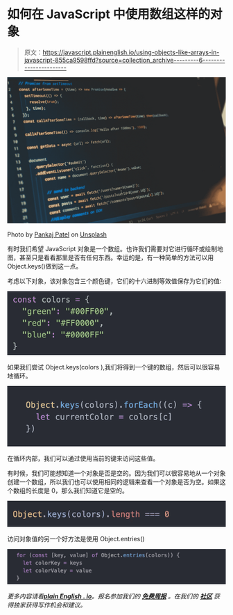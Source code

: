 # 如何在 JavaScript 中使用数组这样的对象

> 原文：<https://javascript.plainenglish.io/using-objects-like-arrays-in-javascript-855ca9598ffd?source=collection_archive---------6----------------------->

![](img/d0d2052a7970b7553743cc8b13409f29.png)

Photo by [Pankaj Patel](https://unsplash.com/@pankajpatel?utm_source=medium&utm_medium=referral) on [Unsplash](https://unsplash.com?utm_source=medium&utm_medium=referral)

有时我们希望 JavaScript 对象是一个数组。也许我们需要对它进行循环或绘制地图，甚至只是看看那里是否有任何东西。幸运的是，有一种简单的方法可以用 Object.keys()做到这一点。

考虑以下对象，该对象包含三个颜色键，它们的十六进制等效值保存为它们的值:

![](img/37b85c6f5b594dfc095f0c6527cac8a5.png)

如果我们尝试 Object.keys(colors ),我们将得到一个键的数组，然后可以很容易地循环。

![](img/87dff2c301b4e202e69e210438b18266.png)

在循环内部，我们可以通过使用当前的键来访问这些值。

有时候，我们可能想知道一个对象是否是空的。因为我们可以很容易地从一个对象创建一个数组，所以我们也可以使用相同的逻辑来查看一个对象是否为空。如果这个数组的长度是 0，那么我们知道它是空的。

![](img/e68807bcf1e276d8efd5daa4a2f55517.png)

访问对象值的另一个好方法是使用 Object.entries()

![](img/05100eda3861f9ffb24291fcf96d232c.png)

*更多内容请看*[***plain English . io***](http://plainenglish.io/)*。报名参加我们的* [***免费周报***](http://newsletter.plainenglish.io/) *。在我们的* [***社区***](https://discord.gg/GtDtUAvyhW) *获得独家获得写作机会和建议。*